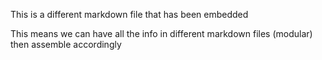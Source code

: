 This is a different markdown file that has been embedded

This means we can have all the info in different markdown files (modular) then assemble accordingly
